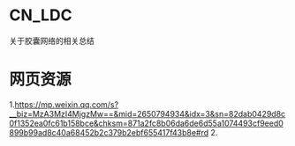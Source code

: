 # CN_LDC
关于胶囊网络的相关总结


# 网页资源
1.https://mp.weixin.qq.com/s?__biz=MzA3MzI4MjgzMw==&mid=2650794934&idx=3&sn=82dab0429d8c0f1352ea0fc61b158bce&chksm=871a2fc8b06da6de6d55a1074493cf9eed0899b99ad8c40a68452b2c379b2ebf655417f43b8e#rd
2.
